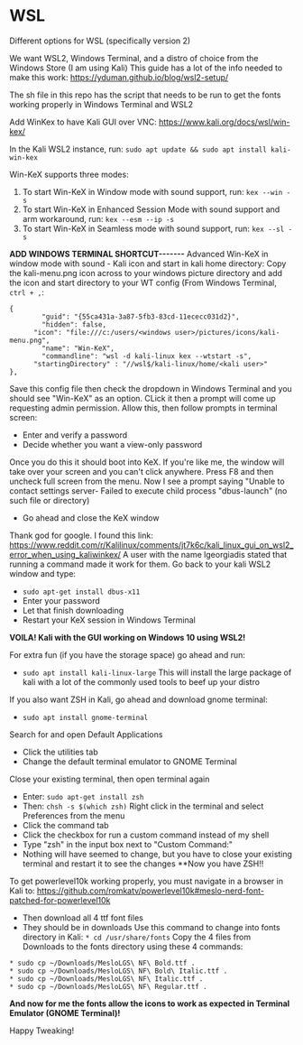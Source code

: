 # WSL
Different options for WSL (specifically version 2)

We want WSL2, Windows Terminal, and a distro of choice from the Windows Store (I am using Kali)
This guide has a lot of the info needed to make this work:
https://yduman.github.io/blog/wsl2-setup/

The sh file in this repo has the script that needs to be run to get the fonts working properly in Windows Terminal and WSL2


Add WinKex to have Kali GUI over VNC:
https://www.kali.org/docs/wsl/win-kex/

In the Kali WSL2 instance, run:
`sudo apt update && sudo apt install kali-win-kex`

Win-KeX supports three modes:
1. To start Win-KeX in Window mode with sound support, run:
`kex --win -s`
2. To start Win-KeX in Enhanced Session Mode with sound support and arm workaround, run:
`kex --esm --ip -s`
3. To start Win-KeX in Seamless mode with sound support, run:
`kex --sl -s`



**ADD WINDOWS TERMINAL SHORTCUT-------**
Advanced Win-KeX in window mode with sound - Kali icon and start in kali home directory:
Copy the kali-menu.png icon across to your windows picture directory and add the icon and start directory to your WT config (From Windows Terminal, `ctrl + ,`:
```
{
        "guid": "{55ca431a-3a87-5fb3-83cd-11ececc031d2}",
        "hidden": false,
      "icon": "file:///c:/users/<windows user>/pictures/icons/kali-menu.png",
        "name": "Win-KeX",
        "commandline": "wsl -d kali-linux kex --wtstart -s",
      "startingDirectory" : "//wsl$/kali-linux/home/<kali user>"
},
```
Save this config file then check the dropdown in Windows Terminal and you should see "Win-KeX" as an option.
CLick it then a prompt will come up requesting admin permission. Allow this, then follow prompts in terminal screen:
- Enter and verify a password
- Decide whether you want a view-only password

Once you do this it should boot into KeX. If you're like me, the window will take over your screen and you can't click anywhere.
Press F8 and then uncheck full screen from the menu.
Now I see a prompt saying "Unable to contact settings server- Failed to execute child process "dbus-launch" (no such file or directory)
- Go ahead and close the KeX window

Thank god for google. I found this link: https://www.reddit.com/r/Kalilinux/comments/jt7k6c/kali_linux_gui_on_wsl2_error_when_using_kaliwinkex/
A user with the name lgeorgiadis stated that running a command made it work for them. Go back to your kali WSL2 window and type: 
* `sudo apt-get install dbus-x11`
* Enter your password
* Let that finish downloading
* Restart your KeX session in Windows Terminal

**VOILA! Kali with the GUI working on Windows 10 using WSL2!**

For extra fun (if you have the storage space) go ahead and run: 
* `sudo apt install kali-linux-large`
This will install the large package of kali with a lot of the commonly used tools to beef up your distro

If you also want ZSH in Kali, go ahead and download gnome terminal:
- `sudo apt install gnome-terminal`

Search for and open Default Applications
- Click the utilities tab
- Change the default terminal emulator to GNOME Terminal

Close your existing terminal, then open terminal again
* Enter: `sudo apt-get install zsh`
* Then: `chsh -s $(which zsh)`
Right click in the terminal and select Preferences from the menu
* Click the command tab 
* Click the checkbox for run a custom command instead of my shell
* Type "zsh" in the input box next to "Custom Command:"
* Nothing will have seemed to change, but you have to close your existing terminal and restart it to see the changes
**Now you have ZSH!!

To get powerlevel10k working properly, you must navigate in a browser in Kali to:
https://github.com/romkatv/powerlevel10k#meslo-nerd-font-patched-for-powerlevel10k
* Then download all 4 ttf font files
* They should be in downloads
Use this command to change into fonts directory in Kali:
`* cd /usr/share/fonts`
Copy the 4 files from Downloads to the fonts directory using these 4 commands:
```
* sudo cp ~/Downloads/MesloLGS\ NF\ Bold.ttf .
* sudo cp ~/Downloads/MesloLGS\ NF\ Bold\ Italic.ttf .
* sudo cp ~/Downloads/MesloLGS\ NF\ Italic.ttf .
* sudo cp ~/Downloads/MesloLGS\ NF\ Regular.ttf .
```

**And now for me the fonts allow the icons to work as expected in Terminal Emulator (GNOME Terminal)!**

Happy Tweaking!







